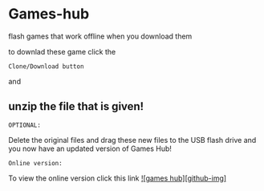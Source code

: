 # Games-hub
flash games that work offline when you download them

to downlad these game click the 

`Clone/Download button` 

and 

## unzip the file that is given!

`OPTIONAL:` 

Delete the original files and drag these new files to the USB flash drive and you now have an updated version of Games Hub!

`Online version:` 

To view the online version click this link [![games hub][github-img]](https://trinculo54.github.io/Games-hub/Click%20me.htm)
